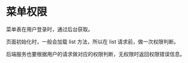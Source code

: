 
# 菜单权限

菜单表在用户登录时，通过后台获取。

页面初始化时，一般会加载 list 方法，所以在 list 请求前，做一次权限判断。

后端服务也要根据用户的请求做对应的权限判断，无权限时返回权限错误信息。

